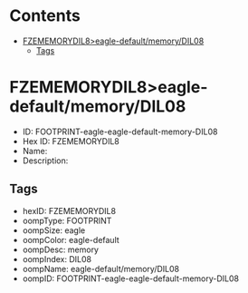 



Contents
========

* [FZEMEMORYDIL8>eagle-default/memory/DIL08](#fzememorydil8eagle-defaultmemorydil08)
	* [Tags](#tags)

# FZEMEMORYDIL8>eagle-default/memory/DIL08

- ID: FOOTPRINT-eagle-eagle-default-memory-DIL08
- Hex ID: FZEMEMORYDIL8
- Name: 
- Description: 

## Tags

- hexID: FZEMEMORYDIL8
- oompType: FOOTPRINT
- oompSize: eagle
- oompColor: eagle-default
- oompDesc: memory
- oompIndex: DIL08
- oompName: eagle-default/memory/DIL08
- oompID: FOOTPRINT-eagle-eagle-default-memory-DIL08
